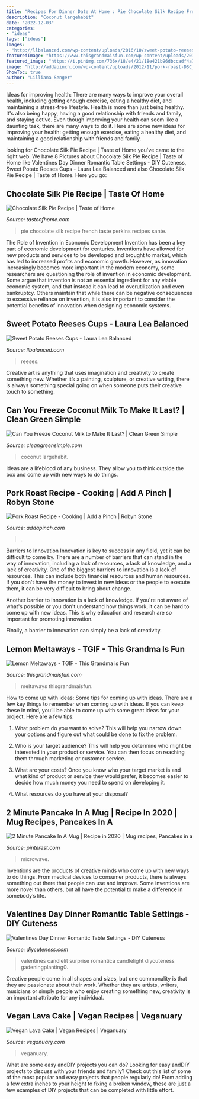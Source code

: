 ```yaml
---
title: "Recipes For Dinner Date At Home : Pie Chocolate Silk Recipe French Taste Perkins Recipes Sante"
description: "Coconut largehabit"
date: "2022-12-03"
categories:
- "ideas"
tags: ["ideas"]
images:
- "http://llbalanced.com/wp-content/uploads/2016/10/sweet-potato-reeses-3-1-of-1.jpg"
featuredImage: "https://www.thisgrandmaisfun.com/wp-content/uploads/2016/03/lemon-meltaways-scaled.jpg"
featured_image: "https://i.pinimg.com/736x/18/e4/21/18e421b96dbccadf4a7692a404240568.jpg"
image: "http://addapinch.com/wp-content/uploads/2012/11/pork-roast-DSC_1166.jpg"
ShowToc: true
author: "Lilliana Senger"
---
```



Ideas for improving health: There are many ways to improve your overall health, including getting enough exercise, eating a healthy diet, and maintaining a stress-free lifestyle.
Health is more than just being healthy. It's also being happy, having a good relationship with friends and family, and staying active. Even though improving your health can seem like a daunting task, there are many ways to do it. Here are some new ideas for improving your health: getting enough exercise, eating a healthy diet, and maintaining a good relationship with friends and family.

	

		
looking for Chocolate Silk Pie Recipe | Taste of Home you've came to the right web. We have 8 Pictures about Chocolate Silk Pie Recipe | Taste of Home like Valentines Day Dinner Romantic Table Settings - DIY Cuteness, Sweet Potato Reeses Cups - Laura Lea Balanced and also Chocolate Silk Pie Recipe | Taste of Home. Here you go:
		
    
## Chocolate Silk Pie Recipe | Taste Of Home

<img loading=lazy src="https://www.tasteofhome.com/wp-content/uploads/2017/10/Chocolate-Silk-Pie_exps38692_RDS2257792A12_03_6bC_RMS.jpg" onerror="this.onerror=null;this.src='https://tse3.mm.bing.net/th?id=OIP.D_AIT6iKOkrz33Awd3cRKwHaHa&amp;pid=15.1';" alt="Chocolate Silk Pie Recipe | Taste of Home">

_Source: tasteofhome.com_

>pie chocolate silk recipe french taste perkins recipes sante. 

	

The Role of Invention in Economic Development
Invention has been a key part of economic development for centuries. Inventions have allowed for new products and services to be developed and brought to market, which has led to increased profits and economic growth. 
However, as innovation increasingly becomes more important in the modern economy, some researchers are questioning the role of invention in economic development. Some argue that invention is not an essential ingredient for any viable economic system, and that instead it can lead to overutilization and even bankruptcy. Others maintain that while there can be negative consequences to excessive reliance on invention, it is also important to consider the potential benefits of innovation when designing economic systems.

    
## Sweet Potato Reeses Cups - Laura Lea Balanced

<img loading=lazy src="http://llbalanced.com/wp-content/uploads/2016/10/sweet-potato-reeses-3-1-of-1.jpg" onerror="this.onerror=null;this.src='https://tse4.mm.bing.net/th?id=OIP.Tp4iDy87ZisV4eKFdtOf-AHaKA&amp;pid=15.1';" alt="Sweet Potato Reeses Cups - Laura Lea Balanced">

_Source: llbalanced.com_

>reeses. 

	

Creative art is anything that uses imagination and creativity to create something new. Whether it’s a painting, sculpture, or creative writing, there is always something special going on when someone puts their creative touch to something.

    
## Can You Freeze Coconut Milk To Make It Last? | Clean Green Simple

<img loading=lazy src="https://cleangreensimple.com/wp-content/uploads/coconut-milk.jpg" onerror="this.onerror=null;this.src='https://tse2.mm.bing.net/th?id=OIP.yHwpsTGYPADjdC4UquZJ4wHaE6&amp;pid=15.1';" alt="Can You Freeze Coconut Milk to Make It Last? | Clean Green Simple">

_Source: cleangreensimple.com_

>coconut largehabit. 

	

Ideas are a lifeblood of any business. They allow you to think outside the box and come up with new ways to do things.

    
## Pork Roast Recipe - Cooking | Add A Pinch | Robyn Stone

<img loading=lazy src="http://addapinch.com/wp-content/uploads/2012/11/pork-roast-DSC_1166.jpg" onerror="this.onerror=null;this.src='https://tse1.mm.bing.net/th?id=OIP.eO4X0aSyZYuM8nN6aTwUFQHaLJ&amp;pid=15.1';" alt="Pork Roast Recipe - Cooking | Add a Pinch | Robyn Stone">

_Source: addapinch.com_

>. 

	

Barriers to Innovation
Innovation is key to success in any field, yet it can be difficult to come by. There are a number of barriers that can stand in the way of innovation, including a lack of resources, a lack of knowledge, and a lack of creativity.
One of the biggest barriers to innovation is a lack of resources. This can include both financial resources and human resources. If you don't have the money to invest in new ideas or the people to execute them, it can be very difficult to bring about change.

Another barrier to innovation is a lack of knowledge. If you're not aware of what's possible or you don't understand how things work, it can be hard to come up with new ideas. This is why education and research are so important for promoting innovation.

Finally, a barrier to innovation can simply be a lack of creativity.

    
## Lemon Meltaways - TGIF - This Grandma Is Fun

<img loading=lazy src="https://www.thisgrandmaisfun.com/wp-content/uploads/2016/03/lemon-meltaways-scaled.jpg" onerror="this.onerror=null;this.src='https://tse3.mm.bing.net/th?id=OIP.rTkvBHziHq_91dEnBT8arwHaLG&amp;pid=15.1';" alt="Lemon Meltaways - TGIF - This Grandma is Fun">

_Source: thisgrandmaisfun.com_

>meltaways thisgrandmaisfun. 

	

How to come up with ideas: Some tips for coming up with ideas.
There are a few key things to remember when coming up with ideas. If you can keep these in mind, you’ll be able to come up with some great ideas for your project. Here are a few tips:
1. What problem do you want to solve? This will help you narrow down your options and figure out what could be done to fix the problem.

2. Who is your target audience? This will help you determine who might be interested in your product or service. You can then focus on reaching them through marketing or customer service.

3. What are your costs? Once you know who your target market is and what kind of product or service they would prefer, it becomes easier to decide how much money you need to spend on developing it.

4. What resources do you have at your disposal?

    
## 2 Minute Pancake In A Mug | Recipe In 2020 | Mug Recipes, Pancakes In A

<img loading=lazy src="https://i.pinimg.com/736x/18/e4/21/18e421b96dbccadf4a7692a404240568.jpg" onerror="this.onerror=null;this.src='https://tse1.mm.bing.net/th?id=OIP.EPwxX1cSB7iFJtIBuCHB0gHaLH&amp;pid=15.1';" alt="2 Minute Pancake In A Mug | Recipe in 2020 | Mug recipes, Pancakes in a">

_Source: pinterest.com_

>microwave. 

	

Inventions are the products of creative minds who come up with new ways to do things. From medical devices to consumer products, there is always something out there that people can use and improve. Some inventions are more novel than others, but all have the potential to make a difference in somebody’s life.

    
## Valentines Day Dinner Romantic Table Settings - DIY Cuteness

<img loading=lazy src="https://diycuteness.com/wp-content/uploads/2019/12/Valentines-Day-Dinner-Romantic-Table-Settings-9.jpg" onerror="this.onerror=null;this.src='https://tse1.mm.bing.net/th?id=OIP.Xn-arz10oaYd3m-oGcJDgwHaNJ&amp;pid=15.1';" alt="Valentines Day Dinner Romantic Table Settings - DIY Cuteness">

_Source: diycuteness.com_

>valentines candlelit surprise romantica candlelight diycuteness gadeningplanting0. 

	

Creative people come in all shapes and sizes, but one commonality is that they are passionate about their work. Whether they are artists, writers, musicians or simply people who enjoy creating something new, creativity is an important attribute for any individual.

    
## Vegan Lava Cake | Vegan Recipes | Veganuary

<img loading=lazy src="https://veganuary.com/wp-content/uploads/2021/01/2020_12_11_5998_lava-scaled.jpg" onerror="this.onerror=null;this.src='https://tse4.mm.bing.net/th?id=OIP.nX5qN735tmaygHP-USyD8AHaHa&amp;pid=15.1';" alt="Vegan Lava Cake | Vegan Recipes | Veganuary">

_Source: veganuary.com_

>veganuary. 

	

What are some easy andDIY projects you can do?
Looking for easy andDIY projects to discuss with your friends and family? Check out this list of some of the most popular and easy projects that people regularly do! From adding a few extra inches to your height to fixing a broken window, these are just a few examples of DIY projects that can be completed with little effort.

